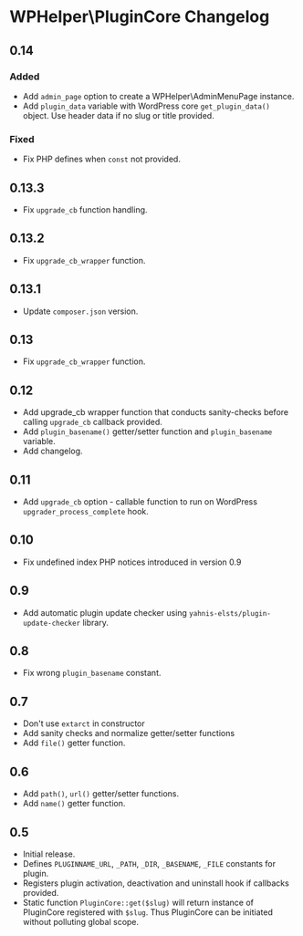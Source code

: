 # WPHelper\PluginCore Changelog

## 0.14

### Added

- Add `admin_page` option to create a WPHelper\AdminMenuPage instance.
- Add `plugin_data` variable with WordPress core `get_plugin_data()` object. Use header data if no slug or title provided.

### Fixed
- Fix PHP defines when `const` not provided.

## 0.13.3
- Fix `upgrade_cb` function handling.

## 0.13.2
- Fix `upgrade_cb_wrapper` function.

## 0.13.1
- Update `composer.json` version.

## 0.13
- Fix `upgrade_cb_wrapper` function.

## 0.12
- Add upgrade_cb wrapper function that conducts sanity-checks before calling `upgrade_cb` callback provided.
- Add `plugin_basename()` getter/setter function and `plugin_basename` variable.
- Add changelog.

## 0.11
- Add `upgrade_cb` option - callable function to run on WordPress `upgrader_process_complete` hook.

## 0.10
- Fix undefined index PHP notices introduced in version 0.9

## 0.9
- Add automatic plugin update checker using `yahnis-elsts/plugin-update-checker` library.

## 0.8
- Fix wrong `plugin_basename` constant.

## 0.7
- Don't use `extarct` in constructor
- Add sanity checks and normalize getter/setter functions
- Add `file()` getter function.

## 0.6
- Add `path()`, `url()` getter/setter functions.
- Add `name()` getter function.

## 0.5
- Initial release.
- Defines `PLUGINNAME_URL`, `_PATH`, `_DIR`, `_BASENAME`, `_FILE` constants for plugin.
- Registers plugin activation, deactivation and uninstall hook if callbacks provided.
- Static function `PluginCore::get($slug)` will return instance of PluginCore registered with `$slug`. Thus PluginCore can be initiated without polluting global scope.
